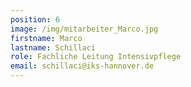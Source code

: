 ```yaml
---
position: 6
image: /img/mitarbeiter_Marco.jpg
firstname: Marco
lastname: Schillaci
role: Fachliche Leitung Intensivpflege
email: schillaci@iks-hannover.de
---
```


